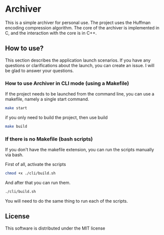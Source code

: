 # Archiver

This is a simple archiver for personal use.
The project uses the Huffman encoding compression algorithm.
The core of the archiver is implemented in C, and the
interaction with the core is in C++.

## How to use?

This section describes the application launch scenarios.
If you have any questions or clarifications about the launch,
you can create an issue. I will be glad to answer your questions.

### How to use Archiver in CLI mode (using a Makefile)

If the project needs to be launched from the command line,
you can use a makefile, namely a single start command.

```bash
make start
```

if you only need to build the project, then use build

```bash
make build
```

### If there is no Makefile (bash scripts)

If you don't have the makefile extension, you can run the scripts manually via bash.  

First of all, activate the scripts

```bash
chmod +x ./cli/build.sh
```

And after that you can run them.

```bash
./cli/build.sh
```

You will need to do the same thing to run each of the scripts.

## License

This software is distributed under the MIT license
